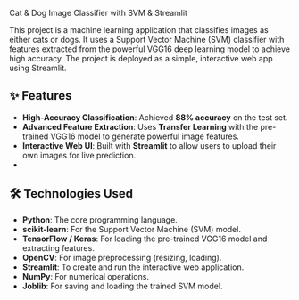 Cat & Dog Image Classifier with SVM & Streamlit

This project is a machine learning application that classifies images as either cats or dogs. It uses a Support Vector Machine (SVM) classifier with features extracted from the powerful VGG16 deep learning model to achieve high accuracy. The project is deployed as a simple, interactive web app using Streamlit.

## ✨ Features
- **High-Accuracy Classification**: Achieved **88% accuracy** on the test set.
- **Advanced Feature Extraction**: Uses **Transfer Learning** with the pre-trained VGG16 model to generate powerful image features.
- **Interactive Web UI**: Built with **Streamlit** to allow users to upload their own images for live prediction.
- 
## 🛠️ Technologies Used
- **Python**: The core programming language.
- **scikit-learn**: For the Support Vector Machine (SVM) model.
- **TensorFlow / Keras**: For loading the pre-trained VGG16 model and extracting features.
- **OpenCV**: For image preprocessing (resizing, loading).
- **Streamlit**: To create and run the interactive web application.
- **NumPy**: For numerical operations.
- **Joblib**: For saving and loading the trained SVM model.
